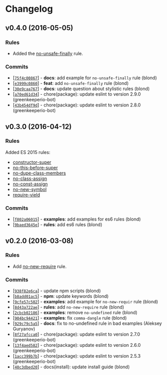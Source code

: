 Changelog
=========

v0.4.0 (2016-05-05)
-------------------

### Rules

* Added the [no-unsafe-finally](http://eslint.org/docs/rules/no-unsafe-finally) rule.

### Commits

* [[`75f4c00867`](https://github.com/blond/eslint-config-pedant/commit/75f4c00867)] - **docs**: add example for `no-unsafe-finally` rule (blond)
* [[`e3999c0860`](https://github.com/blond/eslint-config-pedant/commit/e3999c0860)] - **feat**: add `no-unsafe-finally` rule (blond)
* [[`30e9caa767`](https://github.com/blond/eslint-config-pedant/commit/30e9caa767)] - **docs**: update question about stylistic rules (blond)
* [[`a70ed61d34`](https://github.com/blond/eslint-config-pedant/commit/a70ed61d34)] - chore(package): update eslint to version 2.9.0 (greenkeeperio-bot)
* [[`43b454df9d`](https://github.com/blond/eslint-config-pedant/commit/43b454df9d)] - chore(package): update eslint to version 2.8.0 (greenkeeperio-bot)

v0.3.0 (2016-04-12)
-------------------

### Rules

Added ES 2015 rules:

* [constructor-super](http://eslint.org/docs/rules/constructor-super)
* [no-this-before-super](http://eslint.org/docs/rules/no-this-before-super)
* [no-dupe-class-members](http://eslint.org/docs/rules/no-dupe-class-members)
* [no-class-assign](http://eslint.org/docs/rules/no-class-assign)
* [no-const-assign](http://eslint.org/docs/rules/no-const-assign)
* [no-new-symbol](http://eslint.org/docs/rules/no-new-symbol)
* [require-yield](http://eslint.org/docs/rules/require-yield)

### Commits

* [[`f802a06015`](https://github.com/blond/eslint-config-pedant/commit/f802a06015)] - **examples**: add examples for es6 rules (blond)
* [[`9baed3645e`](https://github.com/blond/eslint-config-pedant/commit/9baed3645e)] - **rules**: add es6 rules (blond)

v0.2.0 (2016-03-08)
-------------------

### Rules

* Add [no-new-require](http://eslint.org/docs/rules/no-new-require) rule.

### Commits

* [[`938f82e6ca`](https://github.com/blond/eslint-config-pedant/commit/938f82e6ca)] - update npm scripts (blond)
* [[`b8add01ac5`](https://github.com/blond/eslint-config-pedant/commit/b8add01ac5)] - **npm**: update keywords (blond)
* [[`9cfe57c502`](https://github.com/blond/eslint-config-pedant/commit/9cfe57c502)] - **examples**: add example for `no-new-requir` rule (blond)
* [[`8d43a722ae`](https://github.com/blond/eslint-config-pedant/commit/8d43a722ae)] - **rules**: add `no-new-require` rule (blond)
* [[`2cbcb02186`](https://github.com/blond/eslint-config-pedant/commit/2cbcb02186)] - **examples**: remove `no-undefined` rule (blond)
* [[`904bc94421`](https://github.com/blond/eslint-config-pedant/commit/904bc94421)] - **examples**: fix `comma-dangle` rule (blond)
* [[`929c79c5a5`](https://github.com/blond/eslint-config-pedant/commit/929c79c5a5)] - **docs**: fix to no-undefined rule in bad examples (Aleksey Guryanov)
* [[`8f27afcca0`](https://github.com/blond/eslint-config-pedant/commit/8f27afcca0)] - chore(package): update eslint to version 2.7.0 (greenkeeperio-bot)
* [[`13f4aed582`](https://github.com/blond/eslint-config-pedant/commit/13f4aed582)] - chore(package): update eslint to version 2.6.0 (greenkeeperio-bot)
* [[`1acc399b7b`](https://github.com/blond/eslint-config-pedant/commit/1acc399b7b)] - chore(package): update eslint to version 2.5.3 (greenkeeperio-bot)
* [[`40c3dbed20`](https://github.com/blond/eslint-config-pedant/commit/40c3dbed20)] - docs(install): update install guide (blond)
